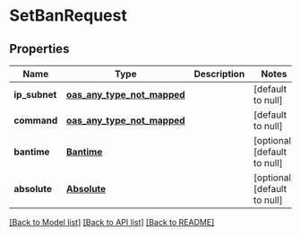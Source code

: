 # SetBanRequest
## Properties

| Name | Type | Description | Notes |
|------------ | ------------- | ------------- | -------------|
| **ip\_subnet** | [**oas_any_type_not_mapped**](.md) |  | [default to null] |
| **command** | [**oas_any_type_not_mapped**](.md) |  | [default to null] |
| **bantime** | [**Bantime**](Bantime.md) |  | [optional] [default to null] |
| **absolute** | [**Absolute**](Absolute.md) |  | [optional] [default to null] |

[[Back to Model list]](../README.md#documentation-for-models) [[Back to API list]](../README.md#documentation-for-api-endpoints) [[Back to README]](../README.md)

